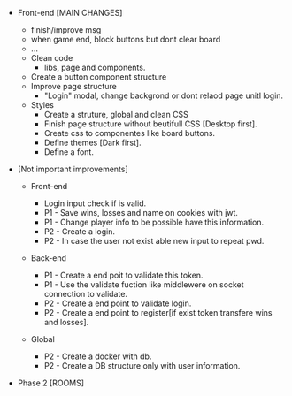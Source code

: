 * Front-end [MAIN CHANGES]
    * finish/improve msg
    * when game end, block buttons but dont clear board
    * ...
    * Clean code
        * libs, page and components.
    * Create a button component structure
    * Improve page structure
        * "Login" modal, change backgrond or dont relaod page unitl login.
    * Styles
        * Create a struture, global and clean CSS
        * Finish page structure without beutifull CSS [Desktop first].
        * Create css to componentes like board buttons.
        * Define themes [Dark first].
        * Define a font. 

* [Not important improvements]
    * Front-end
        * Login input check if is valid.
        * P1 - Save wins, losses and name on cookies with jwt.
        * P1 - Change player info to be possible have this information.
        * P2 - Create a login.
        * P2 - In case the user not exist able new input to repeat pwd.
    * Back-end 
        * P1 - Create a end poit to validate this token.
        * P1 - Use the validate fuction like middlewere on socket connection to validate.
        * P2 - Create a end point to validate login.
        * P2 - Create a end point to register[if exist token transfere wins and losses].
    
    * Global
        * P2 - Create a docker with db.
        * P2 - Create a DB structure only with user information.

* Phase 2 [ROOMS]